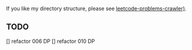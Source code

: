 If you like my directory structure, please see [leetcode-problems-crawler)](https://github.com/vv13/leetcode-problems-crawler).

## TODO
 [] refactor 006 DP
 [] refactor 010 DP
